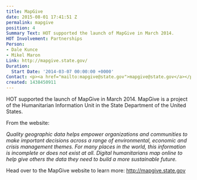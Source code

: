 ```yaml
---
title: MapGive
date: 2015-08-01 17:41:51 Z
permalink: mapgive
position: 4
Summary Text: HOT supported the launch of MapGive in March 2014.
HOT Involvement: Partnerships
Person:
- Dale Kunce
- Mikel Maron
Link: http://mapgive.state.gov/
Duration:
  Start Date: '2014-03-07 00:00:00 +0000'
Contact: <p><a href="mailto:mapgive@state.gov">mapgive@state.gov</a></p>
created: 1438450911
---
```


<p>HOT supported the launch of MapGive in March 2014. MapGive is a project of the Humanitarian Information Unit in the State Department of the United States.</p><p>From the website:</p><p><em>Quality geographic data helps empower organizations and communities to make important decisions across a range of environmental, economic and crisis management themes. For many places in the world, this information is incomplete or does not exist at all. Digital humanitarians map online to help give others the data they need to build a more sustainable future.</em></p><p>Head over to the MapGive website to learn more: <a href="http://mapgive.state.gov">http://mapgive.state.gov</a></p>
